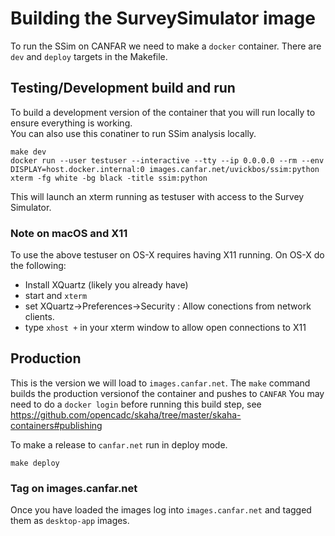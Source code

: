 # Building the SurveySimulator image

To run the SSim on CANFAR we need to make a `docker` container.  There are `dev` and `deploy` targets in the Makefile. 


## Testing/Development build and run
To build a development version of the container that you will run locally to ensure everything is working.  
You can also use this conatiner to run SSim analysis locally.
```
make dev
docker run --user testuser --interactive --tty --ip 0.0.0.0 --rm --env DISPLAY=host.docker.internal:0 images.canfar.net/uvickbos/ssim:python xterm -fg white -bg black -title ssim:python
```
This will launch an xterm running as testuser with access to the Survey Simulator.

### Note on macOS and X11  
To use the above testuser on OS-X requires having X11 running. On OS-X do the following:
- Install XQuartz (likely you already have)
- start and `xterm`
- set XQuartz->Preferences->Security : Allow conections from network clients.
- type `xhost +` in your xterm window to allow open connections to X11

## Production

This is the version we will load to `images.canfar.net`.  The `make` command builds the production versionof the container and pushes to `CANFAR` 
You may need to do a `docker login` before running this build step, see https://github.com/opencadc/skaha/tree/master/skaha-containers#publishing

To make a release to `canfar.net` run in deploy mode.

```
make deploy 
```

### Tag on images.canfar.net ###
Once you have loaded the images log into `images.canfar.net` and tagged them as `desktop-app` images.



